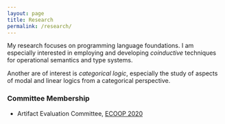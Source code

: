 ```yaml
---
layout: page
title: Research
permalink: /research/
---
```


My research focuses on programming language foundations. 
I am especially interested in employing and developing *coinductive* techniques for operational semantics and type systems. 

Another are of interest is *categorical logic*, especially the study of aspects of modal and linear logics from a categorical perspective. 

### Committee Membership 
* Artifact Evaluation Committee, [ECOOP 2020](https://2020.ecoop.org/) 
